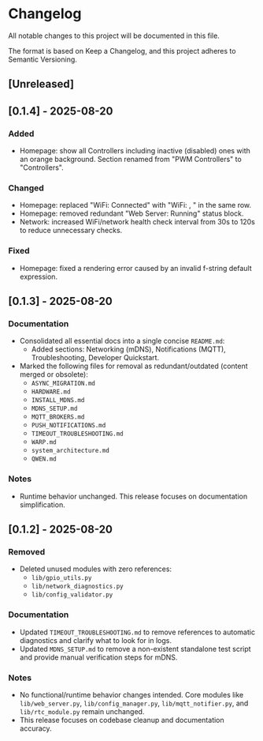 # Changelog

All notable changes to this project will be documented in this file.

The format is based on Keep a Changelog, and this project adheres to Semantic Versioning.

## [Unreleased]

## [0.1.4] - 2025-08-20

### Added
- Homepage: show all Controllers including inactive (disabled) ones with an orange background. Section renamed from "PWM Controllers" to "Controllers".

### Changed
- Homepage: replaced "WiFi: Connected" with "WiFi: <SSID>, <IP>" in the same row.
- Homepage: removed redundant "Web Server: Running" status block.
- Network: increased WiFi/network health check interval from 30s to 120s to reduce unnecessary checks.

### Fixed
- Homepage: fixed a rendering error caused by an invalid f-string default expression.

## [0.1.3] - 2025-08-20

### Documentation
- Consolidated all essential docs into a single concise `README.md`:
  - Added sections: Networking (mDNS), Notifications (MQTT), Troubleshooting, Developer Quickstart.
- Marked the following files for removal as redundant/outdated (content merged or obsolete):
  - `ASYNC_MIGRATION.md`
  - `HARDWARE.md`
  - `INSTALL_MDNS.md`
  - `MDNS_SETUP.md`
  - `MQTT_BROKERS.md`
  - `PUSH_NOTIFICATIONS.md`
  - `TIMEOUT_TROUBLESHOOTING.md`
  - `WARP.md`
  - `system_architecture.md`
  - `QWEN.md`

### Notes
- Runtime behavior unchanged. This release focuses on documentation simplification.

## [0.1.2] - 2025-08-20

### Removed
- Deleted unused modules with zero references:
  - `lib/gpio_utils.py`
  - `lib/network_diagnostics.py`
  - `lib/config_validator.py`

### Documentation
- Updated `TIMEOUT_TROUBLESHOOTING.md` to remove references to automatic diagnostics and clarify what to look for in logs.
- Updated `MDNS_SETUP.md` to remove a non-existent standalone test script and provide manual verification steps for mDNS.

### Notes
- No functional/runtime behavior changes intended. Core modules like `lib/web_server.py`, `lib/config_manager.py`, `lib/mqtt_notifier.py`, and `lib/rtc_module.py` remain unchanged.
- This release focuses on codebase cleanup and documentation accuracy.
